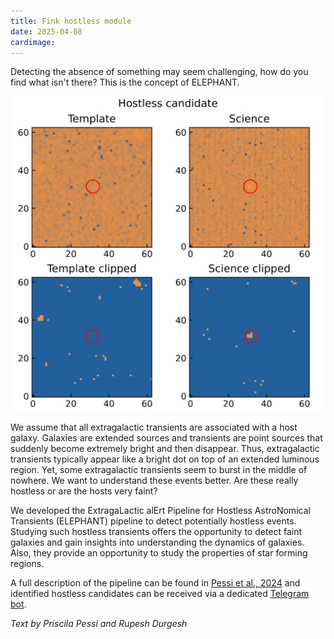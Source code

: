 ```yaml
---
title: Fink hostless module
date: 2025-04-08
cardimage: 
---
```


Detecting the absence of something may seem challenging, how do you find what isn't there? This is the concept of ELEPHANT.
<!--more-->

![Hostless detection](assets/hostless-stamps.png)

We assume that all extragalactic transients are associated with a host galaxy. Galaxies are extended sources and transients are point sources that suddenly become extremely bright and then disappear. Thus, extragalactic transients typically appear like a bright dot on top of an extended luminous region. Yet, some extragalactic transients seem to burst in the middle of nowhere. We want to understand these events better. Are these really hostless or are the hosts very faint? 

We developed the ExtragaLactic alErt Pipeline for Hostless AstroNomical Transients (ELEPHANT) pipeline to detect potentially hostless events. Studying such hostless transients offers the opportunity to detect faint galaxies and gain insights into understanding the dynamics of galaxies. Also, they provide an opportunity to study the properties of star forming regions. 

A full description of the pipeline can be found in [Pessi et al., 2024](https://www.aanda.org/articles/aa/full_html/2024/11/aa50535-24/aa50535-24.html) and identified hostless candidates can be received via a dedicated [Telegram bot](https://t.me/fink_hostless).

*Text by Priscila Pessi and Rupesh Durgesh*

